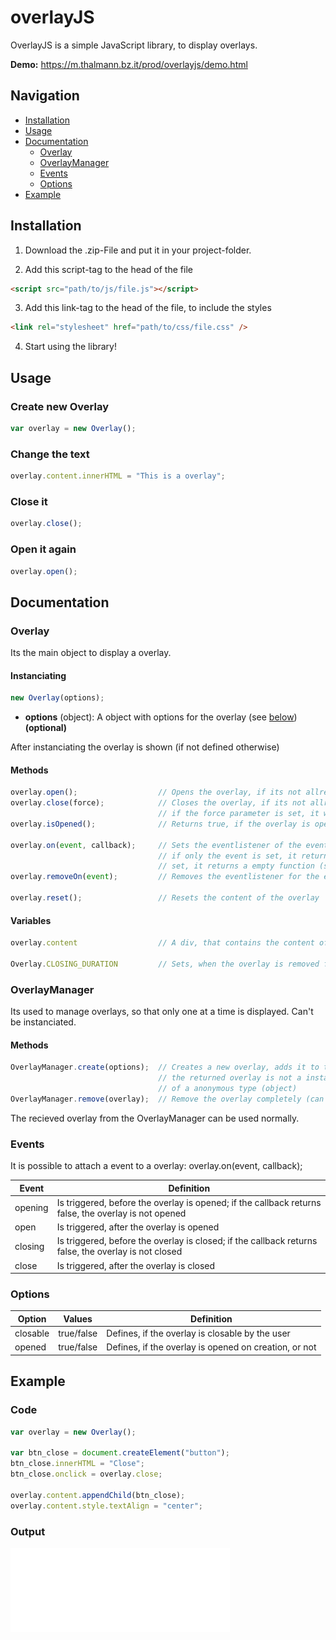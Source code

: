 # overlayJS

OverlayJS is a simple JavaScript library, to display overlays.

**Demo:** https://m.thalmann.bz.it/prod/overlayjs/demo.html

## Navigation
- [Installation](#installation)
- [Usage](#usage)
- [Documentation](#documentation)
  - [Overlay](#overlay)
  - [OverlayManager](#overlaymanager)
  - [Events](#events)
  - [Options](#options)
- [Example](#example)

## Installation
1. Download the .zip-File and put it in your project-folder.

2. Add this script-tag to the head of the file
```html
<script src="path/to/js/file.js"></script>
```

3. Add this link-tag to the head of the file, to include the styles
```html
<link rel="stylesheet" href="path/to/css/file.css" />
```

4. Start using the library!

## Usage
### Create new Overlay
```javascript
var overlay = new Overlay();
```

### Change the text
```javascript
overlay.content.innerHTML = "This is a overlay";
```

### Close it
```javascript
overlay.close();
```

### Open it again
```javascript
overlay.open();
```

## Documentation
### Overlay
Its the main object to display a overlay.
#### Instanciating
```javascript
new Overlay(options);
```
- **options** (object): A object with options for the overlay (see [below](#options)) **(optional)**

After instanciating the overlay is shown (if not defined otherwise)

#### Methods
```javascript
overlay.open();                  // Opens the overlay, if its not allready open
overlay.close(force);            // Closes the overlay, if its not allready closed;
                                 // if the force parameter is set, it will be closed for sure (boolean)
overlay.isOpened();              // Returns true, if the overlay is open, otherwise false

overlay.on(event, callback);     // Sets the eventlistener of the event, if the callback is specified;
                                 // if only the event is set, it returns the callback-function; if that is not
                                 // set, it returns a empty function (string, function)
overlay.removeOn(event);         // Removes the eventlistener for the event, if set (string)

overlay.reset();                 // Resets the content of the overlay
```

#### Variables
```javascript
overlay.content                  // A div, that contains the content of the overlay (edit this!)

Overlay.CLOSING_DURATION         // Sets, when the overlay is removed from the DOM after closing (ms)
```

### OverlayManager
Its used to manage overlays, so that only one at a time is displayed. Can't be instanciated.
#### Methods
```javascript
OverlayManager.create(options);  // Creates a new overlay, adds it to the manager and returns it;
                                 // the returned overlay is not a instance of Overlay but
                                 // of a anonymous type (object)
OverlayManager.remove(overlay);  // Remove the overlay completely (can't open it again) (anonymous overlay-type)
```
The recieved overlay from the OverlayManager can be used normally.

### Events
It is possible to attach a event to a overlay: overlay.on(event, callback);

| Event | Definition |
|---------|------------------------------------------------------------------------------------------------------|
| opening | Is triggered, before the overlay is opened; if the callback returns false, the overlay is not opened |
| open | Is triggered, after the overlay is opened |
| closing | Is triggered, before the overlay is closed; if the callback returns false, the overlay is not closed |
| close | Is triggered, after the overlay is closed |

### Options

| Option | Values | Definition |
|----------|------------|-------------------------------------------------------|
| closable | true/false | Defines, if the overlay is closable by the user |
| opened | true/false | Defines, if the overlay is opened on creation, or not |

## Example
### Code
```javascript
var overlay = new Overlay();

var btn_close = document.createElement("button");
btn_close.innerHTML = "Close";
btn_close.onclick = overlay.close;

overlay.content.appendChild(btn_close);
overlay.content.style.textAlign = "center";
```

### Output

![overlayJs example](demo/example.gif)
